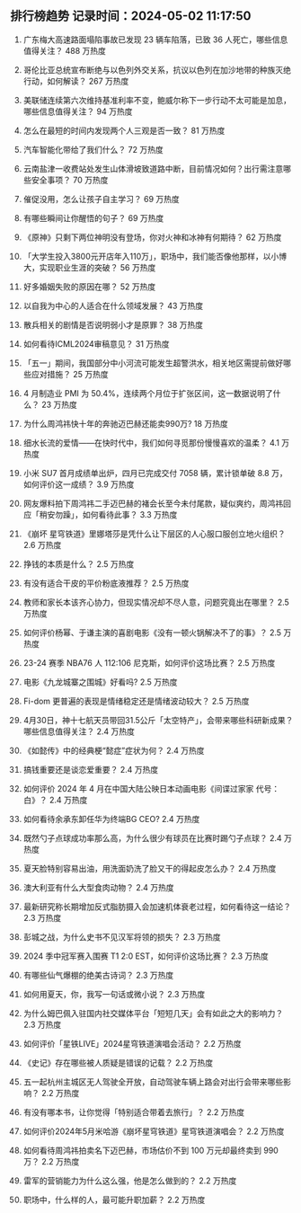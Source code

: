 
## 排行榜趋势 记录时间：2024-05-02 11:17:50
  
  1. 广东梅大高速路面塌陷事故已发现 23 辆车陷落，已致 36 人死亡，哪些信息值得关注？ 488 万热度
    
  2. 哥伦比亚总统宣布断绝与以色列外交关系，抗议以色列在加沙地带的种族灭绝行动，如何解读？ 267 万热度
    
  3. 美联储连续第六次维持基准利率不变，鲍威尔称下一步行动不太可能是加息，哪些信息值得关注？ 94 万热度
    
  4. 怎么在最短的时间内发现两个人三观是否一致？ 81 万热度
    
  5. 汽车智能化带给了我们什么？ 72 万热度
    
  6. 云南盐津一收费站处发生山体滑坡致道路中断，目前情况如何？出行需注意哪些安全事项？ 70 万热度
    
  7. 催促没用，怎么让孩子自主学习？ 69 万热度
    
  8. 有哪些瞬间让你醒悟的句子？ 69 万热度
    
  9. 《原神》只剩下两位神明没有登场，你对火神和冰神有何期待？ 62 万热度
    
  10. 「大学生投入3800元开店年入110万」，职场中，我们能否像他那样，以小博大，实现职业生涯的突破？ 56 万热度
    
  11. 好多婚姻失败的原因在哪？ 52 万热度
    
  12. 以自我为中心的人适合在什么领域发展？ 43 万热度
    
  13. 散兵相关的剧情是否说明弱小才是原罪？ 38 万热度
    
  14. 如何看待ICML2024审稿意见？ 31 万热度
    
  15. 「五一」期间，我国部分中小河流可能发生超警洪水，相关地区需提前做好哪些应对措施？ 25 万热度
    
  16. 4 月制造业 PMI 为 50.4%，连续两个月位于扩张区间，这一数据说明了什么？ 23 万热度
    
  17. 为什么周鸿祎快十年的奔驰迈巴赫还能卖990万? 18 万热度
    
  18. 细水长流的爱情——在快时代中，我们如何寻觅那份慢慢喜欢的温柔？ 4.1 万热度
    
  19. 小米 SU7 首月成绩单出炉，四月已完成交付 7058 辆，累计锁单破 8.8 万，如何评价这一成绩？ 3.9 万热度
    
  20. 网友爆料拍下周鸿祎二手迈巴赫的褚会长至今未付尾款，疑似爽约，周鸿祎回应「稍安勿躁」，如何看待此事？ 3.3 万热度
    
  21. 《崩坏 星穹铁道》里娜塔莎是凭什么让下层区的人心服口服创立地火组织？ 2.6 万热度
    
  22. 挣钱的本质是什么？ 2.5 万热度
    
  23. 有没有适合干皮的平价粉底液推荐？ 2.5 万热度
    
  24. 教师和家长本该齐心协力，但现实情况却不尽人意，问题究竟出在哪里？ 2.5 万热度
    
  25. 如何评价杨幂、于谦主演的喜剧电影《没有一顿火锅解决不了的事》？ 2.5 万热度
    
  26. 23-24 赛季 NBA76 人 112:106 尼克斯，如何评价这场比赛？ 2.5 万热度
    
  27. 电影《九龙城寨之围城》好看吗? 2.5 万热度
    
  28. Fi-dom 更普遍的表现是情绪稳定还是情绪波动较大？ 2.5 万热度
    
  29. 4月30日，神十七航天员带回31.5公斤「太空特产」，会带来哪些科研新成果？哪些信息值得关注？ 2.4 万热度
    
  30. 《如懿传》中的经典梗“懿症”症状为何？ 2.4 万热度
    
  31. 搞钱重要还是谈恋爱重要？ 2.4 万热度
    
  32. 如何评价 2024 年 4 月在中国大陆公映日本动画电影《间谍过家家 代号：白》？ 2.4 万热度
    
  33. 如何看待余承东卸任华为终端BG CEO? 2.4 万热度
    
  34. 既然勺子点球成功率那么高，为什么很少有球员在比赛时踢勺子点球？ 2.4 万热度
    
  35. 夏天脸特别容易出油，用洗面奶洗了脸又干的得起皮怎么办？ 2.4 万热度
    
  36. 澳大利亚有什么大型食肉动物？ 2.4 万热度
    
  37. 最新研究称长期增加反式脂肪摄入会加速机体衰老过程，如何看待这一结论？ 2.3 万热度
    
  38. 彭城之战，为什么史书不见汉军将领的损失？ 2.3 万热度
    
  39. 2024 季中冠军赛入围赛 T1 2:0 EST，如何评价这场比赛？ 2.3 万热度
    
  40. 有哪些仙气爆棚的绝美古诗词？ 2.3 万热度
    
  41. 如何用夏天，你，我写一句话或微小说？ 2.3 万热度
    
  42. 为什么姆巴佩入驻国内社交媒体平台「短短几天」会有如此之大的影响力？ 2.3 万热度
    
  43. 如何评价「星铁LIVE」2024星穹铁道演唱会活动？ 2.2 万热度
    
  44. 《史记》存在哪些被人质疑是错误的记载？ 2.2 万热度
    
  45. 五一起杭州主城区无人驾驶全开放，自动驾驶车辆上路会对出行会带来哪些影响？ 2.2 万热度
    
  46. 有没有哪本书，让你觉得「特别适合带着去旅行」？ 2.2 万热度
    
  47. 如何评价2024年5月米哈游《崩坏星穹铁道》星穹铁道演唱会？ 2.2 万热度
    
  48. 如何看待周鸿祎拍卖名下迈巴赫，市场估价不到 100 万元却最终卖到 990 万？ 2.2 万热度
    
  49. 雷军的营销能力为什么这么强，他是怎么做到的？ 2.2 万热度
    
  50. 职场中，什么样的人，最可能升职加薪？ 2.2 万热度
    